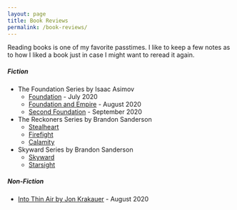 ```yaml
---
layout: page
title: Book Reviews
permalink: /book-reviews/
---
```


Reading books is one of my favorite passtimes. I like to keep a few notes as to how I liked a book just in case I might want to reread it again.



##### Fiction
- The Foundation Series by Isaac Asimov
  - [Foundation](https://tactictalisman.github.io/2020/07/22/foundation.html) - July 2020
  - [Foundation and Empire](https://tactictalisman.github.io/2020/08/19/foundation-and-empire.html) - August 2020
  - [Second Foundation](https://tactictalisman.github.io/2020/09/14/second-foundation.html) - September 2020
- The Reckoners Series by Brandon Sanderson
  - [Stealheart](https://tactictalisman.github.io/2014/01/15/steelheart.html)
  - [Firefight](https://tactictalisman.github.io/2020/06/07/firefight.html)
  - [Calamity](https://tactictalisman.github.io/2020/07/01/calamity.html)
- Skyward Series by Brandon Sanderson
  - [Skyward](https://tactictalisman.github.io/2019/01/03/skyward.html)
  - [Starsight](https://tactictalisman.github.io/2020/05/01/starsight.html)
  

##### Non-Fiction

- [Into Thin Air by Jon Krakauer](https://tactictalisman.github.io/2020/08/12/into-thin-air.html) - August 2020
